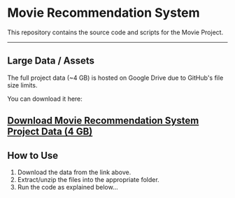 # Movie Recommendation System

This repository contains the source code and scripts for the Movie Project.

---

## Large Data / Assets

The full project data (~4 GB) is hosted on Google Drive due to GitHub's file size limits.

You can download it here:

**[Download Movie Recommendation System Project Data (4 GB)](https://drive.google.com/drive/folders/1MGczjd-it9HFCWyTJHoIJxLjvTRG6L9s?usp=sharing)**
---

## How to Use

1. Download the data from the link above.
2. Extract/unzip the files into the appropriate folder.
3. Run the code as explained below...
